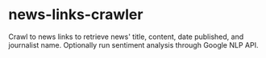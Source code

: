 # news-links-crawler
Crawl to news links to retrieve news' title, content, date published, and journalist name. Optionally run sentiment analysis through Google NLP API.
